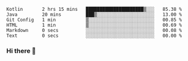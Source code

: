 <!--START_SECTION:waka-->

```text
Kotlin       2 hrs 15 mins   █████████████████████▒░░░   85.38 %
Java         20 mins         ███▒░░░░░░░░░░░░░░░░░░░░░   13.00 %
Git Config   1 min           ▒░░░░░░░░░░░░░░░░░░░░░░░░   00.85 %
HTML         1 min           ▒░░░░░░░░░░░░░░░░░░░░░░░░   00.69 %
Markdown     0 secs          ░░░░░░░░░░░░░░░░░░░░░░░░░   00.08 %
Text         0 secs          ░░░░░░░░░░░░░░░░░░░░░░░░░   00.00 %
```

<!--END_SECTION:waka-->

### Hi there 👋

<!--
**DnC275/DnC275** is a ✨ _special_ ✨ repository because its `README.md` (this file) appears on your GitHub profile.

Here are some ideas to get you started:

- 🔭 I’m currently working on ...
- 🌱 I’m currently learning ...
- 👯 I’m looking to collaborate on ...
- 🤔 I’m looking for help with ...
- 💬 Ask me about ...
- 📫 How to reach me: ...
- 😄 Pronouns: ...
- ⚡ Fun fact: ...
-->
